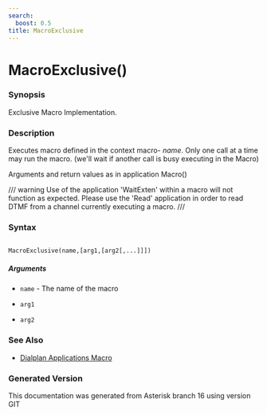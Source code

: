```yaml
---
search:
  boost: 0.5
title: MacroExclusive
---
```


# MacroExclusive()

### Synopsis

Exclusive Macro Implementation.

### Description

Executes macro defined in the context macro- _name_. Only one call at a time may run the macro. (we'll wait if another call is busy executing in the Macro)<br>

Arguments and return values as in application Macro()<br>


/// warning
Use of the application 'WaitExten' within a macro will not function as expected. Please use the 'Read' application in order to read DTMF from a channel currently executing a macro.
///


### Syntax


```

MacroExclusive(name,[arg1,[arg2[,...]]])
```
##### Arguments


* `name` - The name of the macro<br>

* `arg1`

* `arg2`

### See Also

* [Dialplan Applications Macro](/Asterisk_16_Documentation/API_Documentation/Dialplan_Applications/Macro)


### Generated Version

This documentation was generated from Asterisk branch 16 using version GIT 